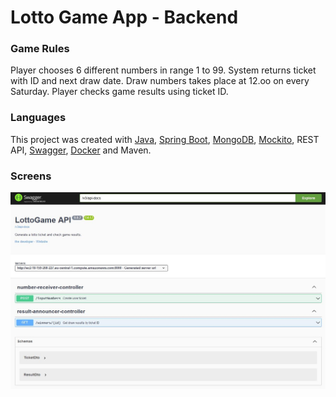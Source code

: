 # Lotto Game App - Backend

### Game Rules
Player chooses 6 different numbers in range 1 to 99. System returns ticket with ID and next draw date.
Draw numbers takes place at 12.oo on every Saturday.
Player checks game results using ticket ID.
[]()
### Languages
This project was created with [Java](https://www.java.com/), [Spring Boot](https://spring.io/), [MongoDB](https://www.mongodb.com/), [Mockito](https://site.mockito.org), REST API, 
[Swagger](https://swagger.io/), [Docker](https://www.docker.com/) and Maven.
### Screens
![Alt text](github/swagger_screen.jpg "Lotto App Screen")
